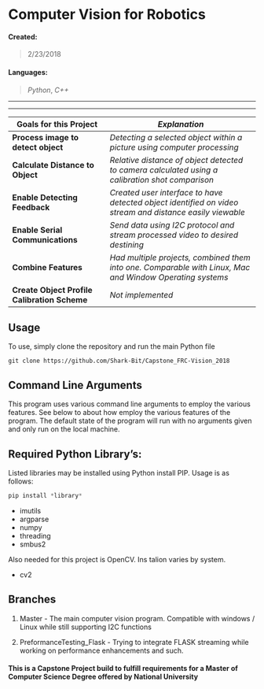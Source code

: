 # Computer Vision for Robotics

#### Created:
> 2/23/2018

#### Languages:
> _Python_, _C++_
***
***





**Goals for this Project** | _Explanation_
---------------------- | --------------------
**Process image to detect object** | _Detecting a selected object within a picture using computer processing_
**Calculate Distance to Object** | _Relative distance of object detected to camera calculated using a calibration shot comparison_
**Enable Detecting Feedback** | _Created user interface to have detected object identified on video stream and distance easily viewable_
**Enable Serial Communications** | _Send data using I2C protocol and stream processed video to desired destining_
**Combine Features** | _Had multiple projects, combined them into one. Comparable with Linux, Mac and Window Operating systems_
**Create Object Profile Calibration Scheme** | _Not implemented_

## Usage
To use, simply clone the repository and run the main Python file
```
git clone https://github.com/Shark-Bit/Capstone_FRC-Vision_2018
```

## Command Line Arguments
This program uses various command line arguments to employ the various features. See below to about how employ the various features of the program. The default state of the program will run with no arguments given and only run on the local machine.




## Required Python Library’s: 
Listed libraries may be installed using Python install PIP. Usage is as follows:
```python
pip install *library*
```
- imutils
- argparse
- numpy
- threading
- smbus2

Also needed for this project is OpenCV. Ins talion varies by system.

- cv2

## Branches

1. Master - The main computer vision program. Compatible with windows / Linux while still supporting I2C functions

2. PreformanceTesting_Flask - Trying to integrate FLASK streaming while working on performance enhancements and such. 






#### This is a Capstone Project build to fulfill requirements for a Master of Computer Science Degree offered by National University
